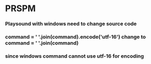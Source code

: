 # PRSPM
### Playsound with windows need to change source code
### command = ' '.join(command).encode('utf-16') change to command = ' '.join(command)
### since windows command cannot use utf-16 for encoding